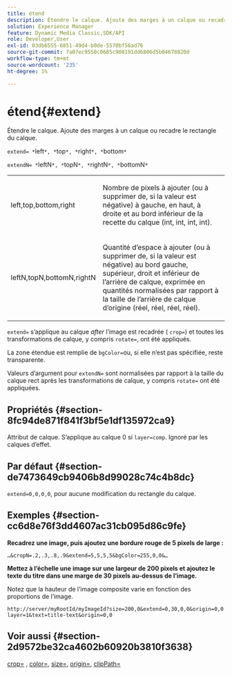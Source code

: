 ```yaml
---
title: étend
description: Étendre le calque. Ajoute des marges à un calque ou recadre le rectangle du calque.
solution: Experience Manager
feature: Dynamic Media Classic,SDK/API
role: Developer,User
exl-id: 03db6555-6851-49d4-b0de-5570bf56ad76
source-git-commit: 7a07ec9550c0685c908191dd6806d5b84678820d
workflow-type: tm+mt
source-wordcount: '235'
ht-degree: 1%

---
```


# étend{#extend}

Étendre le calque. Ajoute des marges à un calque ou recadre le rectangle du calque.

`extend= *`left`*, *`top`*, *`right`*, *`bottom`*`

`extendN= *`leftN`*, *`topN`*, *`rightN`*, *`bottomN`*`

<table id="simpletable_1DCCD469712B423C8154630127DC5F54"> 
 <tr class="strow"> 
  <td class="stentry"> <p><span class="codeph"> <span class="varname"> left,top,bottom,right</span></span> </p></td> 
  <td class="stentry"> <p>Nombre de pixels à ajouter (ou à supprimer de, si la valeur est négative) à gauche, en haut, à droite et au bord inférieur de la recette du calque (int, int, int, int). </p></td> 
 </tr> 
 <tr class="strow"> 
  <td class="stentry"> <p><span class="codeph"> <span class="varname"> leftN,topN,bottomN,rightN</span></span> </p></td> 
  <td class="stentry"> <p>Quantité d’espace à ajouter (ou à supprimer de, si la valeur est négative) au bord gauche, supérieur, droit et inférieur de l’arrière de calque, exprimée en quantités normalisées par rapport à la taille de l’arrière de calque d’origine (réel, réel, réel, réel). </p></td> 
 </tr> 
</table>

`extend=` s’applique au calque *after* l’image est recadrée ( `crop=`) et toutes les transformations de calque, y compris `rotate=`, ont été appliqués.

La zone étendue est remplie de `bgColor=`ou, si elle n’est pas spécifiée, reste transparente.

Valeurs d’argument pour `extendN=` sont normalisées par rapport à la taille du calque rect après les transformations de calque, y compris `rotate=` ont été appliquées.

## Propriétés {#section-8fc94de871f841f3bf5e1df135972ca9}

Attribut de calque. S’applique au calque 0 si `layer=comp`. Ignoré par les calques d’effet.

## Par défaut {#section-de7473649cb9406b8d99028c74c4b8dc}

`extend=0,0,0,0`, pour aucune modification du rectangle du calque.

## Exemples {#section-cc6d8e76f3dd4607ac31cb095d86c9fe}

**Recadrez une image, puis ajoutez une bordure rouge de 5 pixels de large :**

`…&cropN=.2,.3,.8,.9&extend=5,5,5,5&bgColor=255,0,0&…`

**Mettez à l’échelle une image sur une largeur de 200 pixels et ajoutez le texte du titre dans une marge de 30 pixels au-dessus de l’image.**

Notez que la hauteur de l’image composite varie en fonction des proportions de l’image.

`http://server/myRootId/myImageId?size=200,0&extend=0,30,0,0&origin=0,0 layer=1&text=title-text&origin=0,0`

## Voir aussi {#section-2d9572be32ca4602b60920b3810f3638}

[crop=](../../../../../is-api/http-ref/image-serving-api-ref/c-http-protocol-reference/c-command-reference/r-crop.md#reference-6fd0f6399966446ab4425ce050572eab) , [color=](/help/aem-is-ir-api/is-api/http-ref/image-serving-api-ref/c-http-protocol-reference/c-data-types/r-is-http-color.md), [size=](../../../../../is-api/http-ref/image-serving-api-ref/c-http-protocol-reference/c-data-types/r-size.md#reference-04d383f32c7b4003bed9978cb854747b), [origin=](../../../../../is-api/http-ref/image-serving-api-ref/c-http-protocol-reference/c-command-reference/r-origin.md#reference-e11c7ac06e2240cc884c3fec98f05138), [clipPath=](../../../../../is-api/http-ref/image-serving-api-ref/c-http-protocol-reference/c-command-reference/r-clippath.md#reference-8139b1b52dc54749b51b109521ddf83d)

